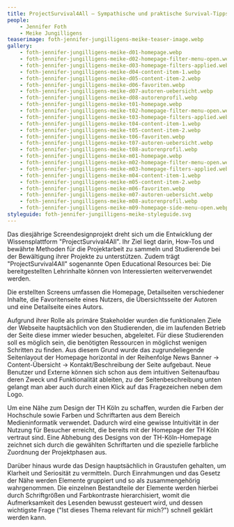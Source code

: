 ```yaml
---
title: ProjectSurvival4All – Sympathische und praktische Survival-Tipps für die Projektarbeit im Studium und darüber hinaus
people:
    - Jennifer Foth
    - Meike Jungilligens
teaserimage: foth-jennifer-jungilligens-meike-teaser-image.webp
gallery:
    - foth-jennifer-jungilligens-meike-d01-homepage.webp
    - foth-jennifer-jungilligens-meike-d02-homepage-filter-menu-open.webp
    - foth-jennifer-jungilligens-meike-d03-homepage-filters-applied.webp
    - foth-jennifer-jungilligens-meike-d04-content-item-1.webp
    - foth-jennifer-jungilligens-meike-d05-content-item-2.webp
    - foth-jennifer-jungilligens-meike-d06-favoriten.webp
    - foth-jennifer-jungilligens-meike-d07-autoren-uebersicht.webp
    - foth-jennifer-jungilligens-meike-d08-autorenprofil.webp
    - foth-jennifer-jungilligens-meike-t01-homepage.webp
    - foth-jennifer-jungilligens-meike-t02-homepage-filter-menu-open.webp
    - foth-jennifer-jungilligens-meike-t03-homepage-filters-applied.webp
    - foth-jennifer-jungilligens-meike-t04-content-item-1.webp
    - foth-jennifer-jungilligens-meike-t05-content-item-2.webp
    - foth-jennifer-jungilligens-meike-t06-favoriten.webp
    - foth-jennifer-jungilligens-meike-t07-autoren-uebersicht.webp
    - foth-jennifer-jungilligens-meike-t08-autorenprofil.webp
    - foth-jennifer-jungilligens-meike-m01-homepage.webp
    - foth-jennifer-jungilligens-meike-m02-homepage-filter-menu-open.webp
    - foth-jennifer-jungilligens-meike-m03-homepage-filters-applied.webp
    - foth-jennifer-jungilligens-meike-m04-content-item-1.webp
    - foth-jennifer-jungilligens-meike-m05-content-item-2.webp
    - foth-jennifer-jungilligens-meike-m06-favoriten.webp
    - foth-jennifer-jungilligens-meike-m07-autoren-uebersicht.webp
    - foth-jennifer-jungilligens-meike-m08-autorenprofil.webp
    - foth-jennifer-jungilligens-meike-m09-homepage-side-menu-open.webp
styleguide: foth-jennifer-jungilligens-meike-styleguide.svg
---
```


Das diesjährige Screendesignprojekt dreht sich um die Entwicklung der Wissensplattform "ProjectSurvival4All". Ihr Ziel liegt darin, How-Tos und bewährte Methoden für die Projektarbeit zu sammeln und Studierende bei der Bewältigung ihrer Projekte zu unterstützen. Zudem trägt "ProjectSurvival4All" sogenannte Open Educational Resources bei: Die bereitgestellten Lehrinhalte können von Interessierten weiterverwendet werden.

Die erstellten Screens umfassen die Homepage, Detailseiten verschiedener Inhalte, die Favoritenseite eines Nutzers, die Übersichtsseite der Autoren und eine Detailseite eines Autors.

Aufgrund ihrer Rolle als primäre Stakeholder wurden die funktionalen Ziele der Webseite hauptsächlich von den Studierenden, die im laufenden Betrieb der Seite diese immer wieder besuchen, abgeleitet. Für diese Studierenden soll es möglich sein, die benötigten Ressourcen in möglichst wenigen Schritten zu finden. Aus diesem Grund wurde das zugrundeliegende Seitenlayout der Homepage horizontal in der Reihenfolge News Banner -> Content-Übersicht -> Kontakt/Beschreibung der Seite aufgebaut. Neue Benutzer und Externe können sich schon aus dem intuitiven Seitenaufbau deren Zweck und Funktionalität ableiten, zu der Seitenbeschreibung unten gelangt man aber auch durch einen Klick auf das Fragezeichen neben dem Logo. 

Um eine Nähe zum Design der TH Köln zu schaffen, wurden die Farben der Hochschule sowie Farben und Schriftarten aus dem Bereich Medieninformatik verwendet. Dadurch wird eine gewisse Intuitivität in der Nutzung für Besucher erreicht, die bereits mit der Homepage der TH Köln vertraut sind. Eine Abhebung des Designs von der TH-Köln-Homepage zeichnet sich durch die gewählten Schriftarten  und die spezielle farbliche Zuordnung der Projektphasen aus.

Darüber hinaus wurde das Design hauptsächlich in Graustufen gehalten, um Klarheit und Seriosität zu vermitteln. Durch Einrahmungen und das Gesetz der Nähe werden Elemente gruppiert und so als zusammengehörig wahrgenommen. Die einzelnen Bestandteile der Elemente werden hierbei durch Schriftgrößen und Farbkontraste hierarchisiert, womit die Aufmerksamkeit des Lesenden bewusst gesteuert wird, und dessen wichtigste Frage ("Ist dieses Thema relevant für mich?") schnell geklärt werden kann.
